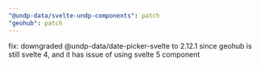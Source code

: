 ```yaml
---
"@undp-data/svelte-undp-components": patch
"geohub": patch
---
```


fix: downgraded @undp-data/date-picker-svelte to 2.12.1 since geohub is still svelte 4, and it has issue of using svelte 5 component
